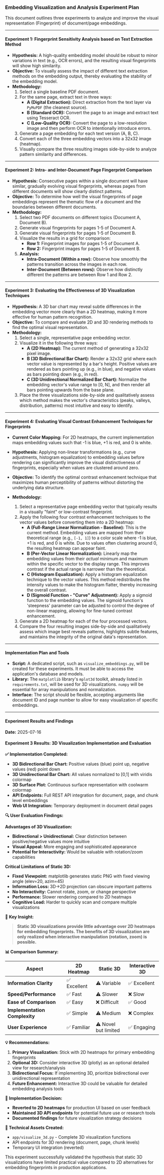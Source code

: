 ### **Embedding Visualization and Analysis Experiment Plan**

This document outlines three experiments to analyze and improve the visual representation (Fingerprint) of document/page embeddings.

---

#### **Experiment 1: Fingerprint Sensitivity Analysis based on Text Extraction Method**

*   **Hypothesis:** A high-quality embedding model should be robust to minor variations in text (e.g., OCR errors), and the resulting visual fingerprints will show high similarity.
*   **Objective:** To visually assess the impact of different text extraction methods on the embedding output, thereby evaluating the stability of the embedding model.
*   **Methodology:**
    1.  Select a single baseline PDF document.
    2.  For the same page, extract text in three ways:
        *   **A (Digital Extraction):** Direct extraction from the text layer via `PyMuPDF` (the cleanest source).
        *   **B (Standard OCR):** Convert the page to an image and extract text using Tesseract OCR.
        *   **C (Low-Quality OCR):** Convert the page to a low-resolution image and then perform OCR to intentionally introduce errors.
    3.  Generate a page embedding for each text version (A, B, C).
    4.  Convert each of the three embedding vectors into a 32x32 image (heatmap).
    5.  Visually compare the three resulting images side-by-side to analyze pattern similarity and differences.

---

#### **Experiment 2: Intra- and Inter-Document Page Fingerprint Comparison**

*   **Hypothesis:** Consecutive pages within a single document will have similar, gradually evolving visual fingerprints, whereas pages from different documents will show clearly distinct patterns.
*   **Objective:** To determine how well the visual fingerprints of page embeddings represent the thematic flow of a document and the boundaries between different documents.
*   **Methodology:**
    1.  Select two PDF documents on different topics (Document A, Document B).
    2.  Generate visual fingerprints for pages 1-5 of Document A.
    3.  Generate visual fingerprints for pages 1-5 of Document B.
    4.  Visualize the results in a grid for comparison:
        *   **Row 1:** Fingerprint images for pages 1-5 of Document A.
        *   **Row 2:** Fingerprint images for pages 1-5 of Document B.
    5.  **Analysis:**
        *   **Intra-Document (Within a row):** Observe how smoothly the patterns transition across the images in each row.
        *   **Inter-Document (Between rows):** Observe how distinctly different the patterns are between Row 1 and Row 2.

---

#### **Experiment 3: Evaluating the Effectiveness of 3D Visualization Techniques**

*   **Hypothesis:** A 3D bar chart may reveal subtle differences in the embedding vector more clearly than a 2D heatmap, making it more effective for human pattern recognition.
*   **Objective:** To compare and evaluate 2D and 3D rendering methods to find the optimal visual representation.
*   **Methodology:**
    1.  Select a single, representative page embedding vector.
    2.  Visualize it in the following three ways:
        *   **A (2D Heatmap):** The current method of generating a 32x32 pixel image.
        *   **B (3D Bidirectional Bar Chart):** Render a 32x32 grid where each vector value is represented by a bar's height. Positive values are rendered as bars pointing up (e.g., in blue), and negative values as bars pointing down (e.g., in red).
        *   **C (3D Unidirectional Normalized Bar Chart):** Normalize the embedding vector's value range to [0, N], and then render all bars pointing upwards from the base plane.
    3.  Place the three visualizations side-by-side and qualitatively assess which method makes the vector's characteristics (peaks, valleys, distribution, patterns) most intuitive and easy to identify.

---

#### **Experiment 4: Evaluating Visual Contrast Enhancement Techniques for Fingerprints**

*   **Current Color Mapping:** For 2D heatmaps, the current implementation maps embedding values such that -1 is blue, +1 is red, and 0 is white.

*   **Hypothesis:** Applying non-linear transformations (e.g., curve adjustments, histogram equalization) to embedding values before rendering can significantly improve the visual distinctiveness of fingerprints, especially when values are clustered around zero.
*   **Objective:** To identify the optimal contrast enhancement technique that maximizes human perceptibility of patterns without distorting the underlying data structure.
*   **Methodology:**
    1.  Select a representative page embedding vector that typically results in a visually "faint" or low-contrast fingerprint.
    2.  Apply the following four contrast enhancement techniques to the vector values before converting them into a 2D heatmap:
        *   **A (Full-Range Linear Normalization - Baseline):** This is the current method. Embedding values are mapped from their theoretical range (e.g., `[-1, 1]`) to a color scale where -1 is blue, +1 is red, and 0 is white. Due to values often clustering around 0, the resulting heatmap can appear faint.
        *   **B (Per-Vector Linear Normalization):** Linearly map the embedding values from their *actual* minimum and maximum within the specific vector to the display range. This improves contrast if the actual range is narrower than the theoretical.
        *   **C (Histogram Equalization):** Apply a histogram equalization technique to the vector values. This method redistributes the intensity values to make the histogram flatter, thereby increasing the overall contrast.
        *   **D (Sigmoid Function - "Curve" Adjustment):** Apply a sigmoid function to the embedding values. The sigmoid function's 'steepness' parameter can be adjusted to control the degree of non-linear mapping, allowing for fine-tuned contrast enhancement.
    3.  Generate a 2D heatmap for each of the four processed vectors.
    4.  Compare the four resulting images side-by-side and qualitatively assess which image best reveals patterns, highlights subtle features, and maintains the integrity of the original data's representation.

---

#### **Implementation Plan and Tools**

*   **Script:** A dedicated script, such as `visualize_embeddings.py`, will be created for these experiments. It must be able to access the application's database and models.
*   **Library:** The `matplotlib` library's `mplot3d` toolkit, already listed in `requirements.txt`, will be used for 3D visualizations. `numpy` will be essential for array manipulations and normalization.
*   **Interface:** The script should be flexible, accepting arguments like document ID and page number to allow for easy visualization of specific embeddings.

---

#### **Experiment Results and Findings**

**Date:** 2025-07-16

#### **Experiment 3 Results: 3D Visualization Implementation and Evaluation**

**✅ Implementation Completed:**
*   **3D Bidirectional Bar Chart:** Positive values (blue) point up, negative values (red) point down
*   **3D Unidirectional Bar Chart:** All values normalized to [0,1] with viridis colormap
*   **3D Surface Plot:** Continuous surface representation with coolwarm colormap
*   **API Endpoints:** Full REST API integration for document, page, and chunk level embeddings
*   **Web UI Integration:** Temporary deployment in document detail pages

**🔍 User Evaluation Findings:**

**Advantages of 3D Visualization:**
*   **Bidirectional > Unidirectional:** Clear distinction between positive/negative values more intuitive
*   **Visual Appeal:** More engaging and sophisticated appearance
*   **Potential for Interactivity:** Would be valuable with rotation/zoom capabilities

**Critical Limitations of Static 3D:**
*   **Fixed Viewpoint:** matplotlib generates static PNG with fixed viewing angle (elev=20, azim=45)
*   **Information Loss:** 3D→2D projection can obscure important patterns
*   **No Interactivity:** Cannot rotate, zoom, or change perspective
*   **Performance:** Slower rendering compared to 2D heatmaps
*   **Cognitive Load:** Harder to quickly scan and compare multiple visualizations

**🎯 Key Insight:**
> **Static 3D visualizations provide little advantage over 2D heatmaps for embedding fingerprints. The benefits of 3D visualization are only realized when interactive manipulation (rotation, zoom) is possible.**

**📊 Comparison Summary:**

| Aspect | 2D Heatmap | Static 3D | Interactive 3D |
|--------|------------|-----------|----------------|
| **Information Clarity** | ✅ Excellent | ⚠️ Variable | ✅ Excellent |
| **Speed/Performance** | ✅ Fast | ⚠️ Slower | ❌ Slow |
| **Ease of Comparison** | ✅ Easy | ❌ Difficult | ✅ Good |
| **Implementation Complexity** | ✅ Simple | ⚠️ Medium | ❌ Complex |
| **User Experience** | ✅ Familiar | ⚠️ Novel but limited | ✅ Engaging |

**💡 Recommendations:**

1. **Primary Visualization:** Stick with 2D heatmaps for primary embedding fingerprints
2. **Optional 3D:** Consider interactive 3D (plotly) as an optional detailed view for research/analysis
3. **Bidirectional Focus:** If implementing 3D, prioritize bidirectional over unidirectional representation
4. **Future Enhancement:** Interactive 3D could be valuable for detailed embedding analysis tools

**🔄 Implementation Decision:**
*   **Reverted to 2D heatmaps** for production UI based on user feedback
*   **Maintained 3D API endpoints** for potential future use or research tools
*   **Documented findings** for future visualization strategy decisions

**📝 Technical Assets Created:**
*   `app/visualize_3d.py` - Complete 3D visualization functions
*   API endpoints for 3D rendering (document, page, chunk levels)
*   Temporary UI integration (reverted)

This experiment successfully validated the hypothesis that static 3D visualizations have limited practical value compared to 2D alternatives for embedding fingerprints in production applications.
